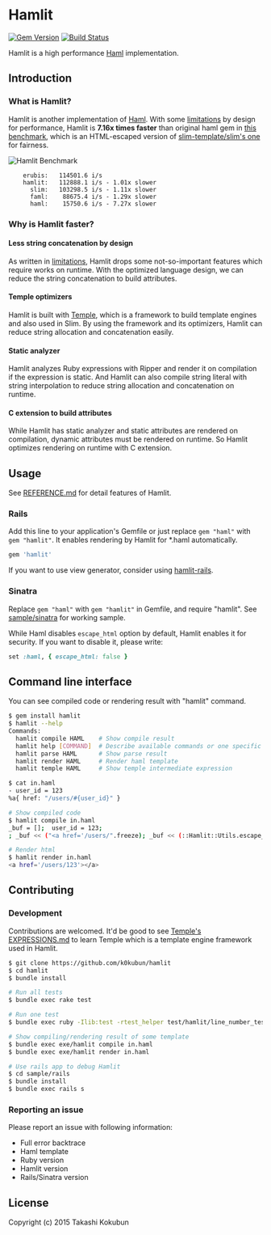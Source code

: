 # Hamlit

[![Gem Version](https://badge.fury.io/rb/hamlit.svg)](http://badge.fury.io/rb/hamlit)
[![Build Status](https://travis-ci.org/k0kubun/hamlit.svg?branch=master)](https://travis-ci.org/k0kubun/hamlit)

Hamlit is a high performance [Haml](https://github.com/haml/haml) implementation.

## Introduction

### What is Hamlit?
Hamlit is another implementation of [Haml](https://github.com/haml/haml).
With some [limitations](REFERENCE.md#limitations) by design for performance,
Hamlit is **7.16x times faster** than original haml gem in [this benchmark](benchmark/slim/run-benchmarks.rb),
which is an HTML-escaped version of [slim-template/slim's one](https://github.com/slim-template/slim/blob/v3.0.6/benchmarks/run-benchmarks.rb) for fairness.

![Hamlit Benchmark](http://i.gyazo.com/4fe00ff2ac2fa959dfcf86a5e27dc914.png)

```
    erubis:   114501.6 i/s
    hamlit:   112888.1 i/s - 1.01x slower
      slim:   103298.5 i/s - 1.11x slower
      faml:    88675.4 i/s - 1.29x slower
      haml:    15750.6 i/s - 7.27x slower
```

### Why is Hamlit faster?

#### Less string concatenation by design
As written in [limitations](REFERENCE.md#limitations), Hamlit drops some not-so-important features which require
works on runtime. With the optimized language design, we can reduce the string concatenation
to build attributes.

#### Temple optimizers
Hamlit is built with [Temple](https://github.com/judofyr/temple), which is a framework to build
template engines and also used in Slim. By using the framework and its optimizers, Hamlit can
reduce string allocation and concatenation easily.

#### Static analyzer
Hamlit analyzes Ruby expressions with Ripper and render it on compilation if the expression
is static. And Hamlit can also compile string literal with string interpolation to reduce
string allocation and concatenation on runtime.

#### C extension to build attributes
While Hamlit has static analyzer and static attributes are rendered on compilation,
dynamic attributes must be rendered on runtime. So Hamlit optimizes rendering on runtime
with C extension.

## Usage

See [REFERENCE.md](REFERENCE.md) for detail features of Hamlit.

### Rails

Add this line to your application's Gemfile or just replace `gem "haml"` with `gem "hamlit"`.
It enables rendering by Hamlit for \*.haml automatically.

```rb
gem 'hamlit'
```

If you want to use view generator, consider using [hamlit-rails](https://github.com/mfung/hamlit-rails).

### Sinatra

Replace `gem "haml"` with `gem "hamlit"` in Gemfile, and require "hamlit".
See [sample/sinatra](sample/sinatra) for working sample.

While Haml disables `escape_html` option by default, Hamlit enables it for security.
If you want to disable it, please write:

```rb
set :haml, { escape_html: false }
```


## Command line interface

You can see compiled code or rendering result with "hamlit" command.

```bash
$ gem install hamlit
$ hamlit --help
Commands:
  hamlit compile HAML    # Show compile result
  hamlit help [COMMAND]  # Describe available commands or one specific command
  hamlit parse HAML      # Show parse result
  hamlit render HAML     # Render haml template
  hamlit temple HAML     # Show temple intermediate expression

$ cat in.haml
- user_id = 123
%a{ href: "/users/#{user_id}" }

# Show compiled code
$ hamlit compile in.haml
_buf = [];  user_id = 123;
; _buf << ("<a href='/users/".freeze); _buf << (::Hamlit::Utils.escape_html((user_id))); _buf << ("'></a>\n".freeze); _buf = _buf.join

# Render html
$ hamlit render in.haml
<a href='/users/123'></a>
```

## Contributing

### Development

Contributions are welcomed. It'd be good to see
[Temple's EXPRESSIONS.md](https://github.com/judofyr/temple/blob/v0.7.6/EXPRESSIONS.md)
to learn Temple which is a template engine framework used in Hamlit.

```bash
$ git clone https://github.com/k0kubun/hamlit
$ cd hamlit
$ bundle install

# Run all tests
$ bundle exec rake test

# Run one test
$ bundle exec ruby -Ilib:test -rtest_helper test/hamlit/line_number_test.rb -l 12

# Show compiling/rendering result of some template
$ bundle exec exe/hamlit compile in.haml
$ bundle exec exe/hamlit render in.haml

# Use rails app to debug Hamlit
$ cd sample/rails
$ bundle install
$ bundle exec rails s
```

### Reporting an issue

Please report an issue with following information:

- Full error backtrace
- Haml template
- Ruby version
- Hamlit version
- Rails/Sinatra version

## License

Copyright (c) 2015 Takashi Kokubun

